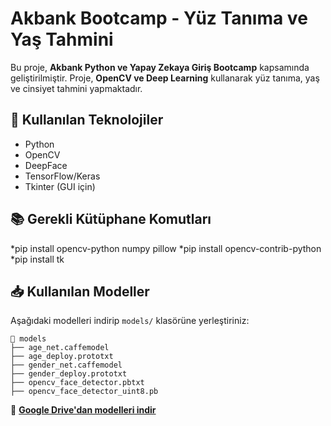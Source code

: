 # Akbank Bootcamp - Yüz Tanıma ve Yaş Tahmini

Bu proje, **Akbank Python ve Yapay Zekaya Giriş Bootcamp** kapsamında geliştirilmiştir. Proje, **OpenCV ve Deep Learning** kullanarak yüz tanıma, yaş ve cinsiyet tahmini yapmaktadır.

## 🚀 Kullanılan Teknolojiler
- Python
- OpenCV
- DeepFace
- TensorFlow/Keras
- Tkinter (GUI için)
  
## 📚 Gerekli Kütüphane Komutları 
*pip install opencv-python numpy pillow
*pip install opencv-contrib-python
*pip install tk

## 📥 Kullanılan Modeller
Aşağıdaki modelleri indirip `models/` klasörüne yerleştiriniz:

```
📂 models
├── age_net.caffemodel
├── age_deploy.prototxt
├── gender_net.caffemodel
├── gender_deploy.prototxt
├── opencv_face_detector.pbtxt
├── opencv_face_detector_uint8.pb
```

📂 **[Google Drive'dan modelleri indir](https://drive.google.com/drive/folders/1bO-AvdSkI3iqJ8mR9W_MkSoEj4WUQquC?usp=drive_link)**

